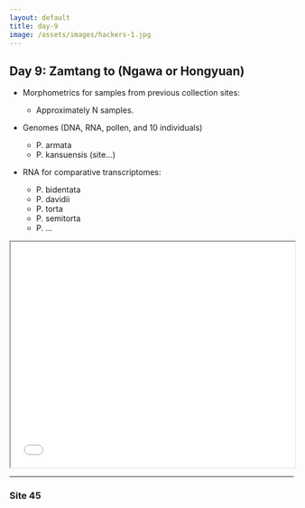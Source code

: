 ```yaml
---
layout: default
title: day-9
image: /assets/images/hackers-1.jpg
---
```




## Day 9: Zamtang to (Ngawa or Hongyuan)


- Morphometrics for samples from previous collection sites:
	- Approximately N samples.

- Genomes (DNA, RNA, pollen, and 10 individuals)
	- P. armata
	- P. kansuensis (site...)

- RNA for comparative transcriptomes:
	- P. bidentata	
	- P. davidii
	- P. torta
	- P. semitorta
	- P. ...


<iframe src="../assets/maps/day8.html" height='400px' width="100%" title="Iframe Example"></iframe> 


--------------------------



<h3 class="mt-5"> Site 45 </h3>